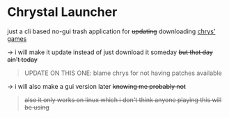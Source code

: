 # Chrystal Launcher

just a cli based no-gui trash application for ~~updating~~ downloading [chrys' games](https://www.patreon.com/chrys_lair)

&rarr; i will make it update instead of just download it someday ~~but that day ain't today~~
> UPDATE ON THIS ONE: blame chrys for not having patches available

&rarr; i will also make a gui version later ~~knowing me probably not~~

> ~~also it only works on linux which i don't think anyone playing this will be using~~
